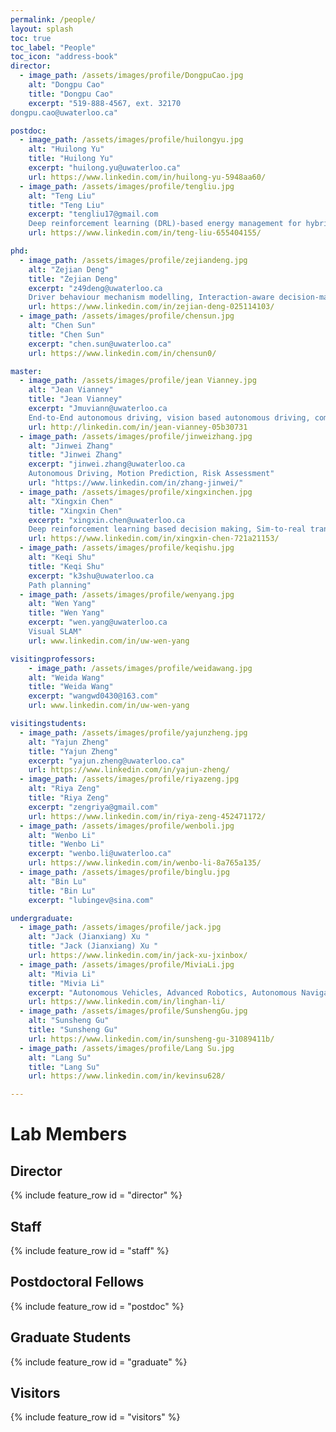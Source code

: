 ```yaml
---
permalink: /people/
layout: splash
toc: true
toc_label: "People"
toc_icon: "address-book"
director:
  - image_path: /assets/images/profile/DongpuCao.jpg
    alt: "Dongpu Cao"
    title: "Dongpu Cao"
    excerpt: "519-888-4567, ext. 32170   
dongpu.cao@uwaterloo.ca"

postdoc:
  - image_path: /assets/images/profile/huilongyu.jpg
    alt: "Huilong Yu"
    title: "Huilong Yu"
    excerpt: "huilong.yu@uwaterloo.ca"
    url: https://www.linkedin.com/in/huilong-yu-5948aa60/
  - image_path: /assets/images/profile/tengliu.jpg
    alt: "Teng Liu"
    title: "Teng Liu"
    excerpt: "tengliu17@gmail.com
    Deep reinforcement learning (DRL)-based energy management for hybrid electric vehicles, DRL-based decision making for autonomous vehicles, and CPSS-based parallel driving."
    url: https://www.linkedin.com/in/teng-liu-655404155/

phd:
  - image_path: /assets/images/profile/zejiandeng.jpg
    alt: "Zejian Deng"
    title: "Zejian Deng"
    excerpt: "z49deng@uwaterloo.ca
    Driver behaviour mechanism modelling, Interaction-aware decision-making of autonomous driving"
    url: https://www.linkedin.com/in/zejian-deng-025114103/
  - image_path: /assets/images/profile/chensun.jpg
    alt: "Chen Sun"
    title: "Chen Sun"
    excerpt: "chen.sun@uwaterloo.ca"
    url: https://www.linkedin.com/in/chensun0/

master:
  - image_path: /assets/images/profile/jean Vianney.jpg
    alt: "Jean Vianney"
    title: "Jean Vianney"
    excerpt: "Jmuviann@uwaterloo.ca
    End-to-End autonomous driving, vision based autonomous driving, computer vision, perception and prediction, Sensor fusion, Machine Learning and geospatial data engineering"
    url: http://linkedin.com/in/jean-vianney-05b30731
  - image_path: /assets/images/profile/jinweizhang.jpg
    alt: "Jinwei Zhang"
    title: "Jinwei Zhang"
    excerpt: "jinwei.zhang@uwaterloo.ca
    Autonomous Driving, Motion Prediction, Risk Assessment"
    url: "https://www.linkedin.com/in/zhang-jinwei/"
  - image_path: /assets/images/profile/xingxinchen.jpg
    alt: "Xingxin Chen"
    title: "Xingxin Chen"
    excerpt: "xingxin.chen@uwaterloo.ca
    Deep reinforcement learning based decision making, Sim-to-real transfer learning"
    url: https://www.linkedin.com/in/xingxin-chen-721a21153/
  - image_path: /assets/images/profile/keqishu.jpg
    alt: "Keqi Shu"
    title: "Keqi Shu"
    excerpt: "k3shu@uwaterloo.ca
    Path planning"
  - image_path: /assets/images/profile/wenyang.jpg
    alt: "Wen Yang"
    title: "Wen Yang"
    excerpt: "wen.yang@uwaterloo.ca
    Visual SLAM"
    url: www.linkedin.com/in/uw-wen-yang

visitingprofessors:
    - image_path: /assets/images/profile/weidawang.jpg
    alt: "Weida Wang"
    title: "Weida Wang"
    excerpt: "wangwd0430@163.com"
    url: www.linkedin.com/in/uw-wen-yang

visitingstudents:
  - image_path: /assets/images/profile/yajunzheng.jpg
    alt: "Yajun Zheng"
    title: "Yajun Zheng"
    excerpt: "yajun.zheng@uwaterloo.ca"
    url: https://www.linkedin.com/in/yajun-zheng/
  - image_path: /assets/images/profile/riyazeng.jpg
    alt: "Riya Zeng"
    title: "Riya Zeng"
    excerpt: "zengriya@gmail.com"
    url: https://www.linkedin.com/in/riya-zeng-452471172/
  - image_path: /assets/images/profile/wenboli.jpg
    alt: "Wenbo Li"
    title: "Wenbo Li"
    excerpt: "wenbo.li@uwaterloo.ca"
    url: https://www.linkedin.com/in/wenbo-li-8a765a135/
  - image_path: /assets/images/profile/binglu.jpg
    alt: "Bin Lu"
    title: "Bin Lu"
    excerpt: "lubingev@sina.com"

undergraduate:
  - image_path: /assets/images/profile/jack.jpg
    alt: "Jack (Jianxiang) Xu "
    title: "Jack (Jianxiang) Xu "
    url: https://www.linkedin.com/in/jack-xu-jxinbox/
  - image_path: /assets/images/profile/MiviaLi.jpg
    alt: "Mivia Li"
    title: "Mivia Li"
    excerpt: "Autonomous Vehicles, Advanced Robotics, Autonomous Navigation, Automotive Design Modeling"
    url: https://www.linkedin.com/in/linghan-li/
  - image_path: /assets/images/profile/SunshengGu.jpg
    alt: "Sunsheng Gu"
    title: "Sunsheng Gu"
    url: https://www.linkedin.com/in/sunsheng-gu-31089411b/
  - image_path: /assets/images/profile/Lang Su.jpg
    alt: "Lang Su"
    title: "Lang Su"
    url: https://www.linkedin.com/in/kevinsu628/

---
```


# Lab Members
## Director 
{% include feature_row id = "director" %}

## Staff 
{% include feature_row id = "staff" %}

## Postdoctoral Fellows
{% include feature_row id = "postdoc" %}

## Graduate Students
{% include feature_row id = "graduate" %}

## Visitors
{% include feature_row id = "visitors" %}

